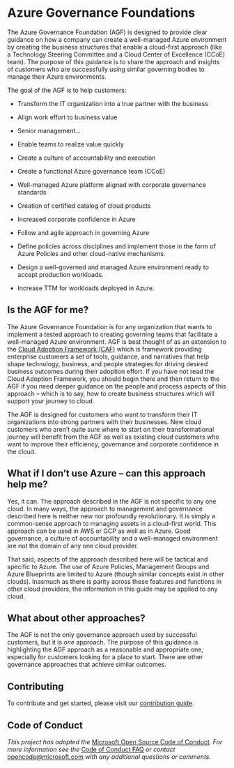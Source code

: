 Azure Governance Foundations
============================

The Azure Governance Foundation (AGF) is designed to provide clear guidance on
how a company can create a well-managed Azure environment by creating the
business structures that enable a cloud-first approach (like a Technology
Steering Committee and a Cloud Center of Excellence (CCoE) team). The purpose of
this guidance is to share the approach and insights of customers who are
successfully using similar governing bodies to manage their Azure environments.

The goal of the AGF is to help customers:

-   Transform the IT organization into a true partner with the business

-   Align work effort to business value

-   Senior management…

-   Enable teams to realize value quickly

-   Create a culture of accountability and execution

-   Create a functional Azure governance team (CCoE)

-   Well-managed Azure platform aligned with corporate governance standards

-   Creation of certified catalog of cloud products

-   Increased corporate confidence in Azure

-   Follow and agile approach in governing Azure

-   Define policies across disciplines and implement those in the form of Azure
    Policies and other cloud-native mechanisms.

-   Design a well-governed and managed Azure environment ready to accept
    production workloads.

-   Increase TTM for workloads deployed in Azure.

Is the AGF for me?
------------------

The Azure Governance Foundation is for any organization that wants to implement
a tested approach to creating governing teams that facilitate a well-managed
Azure environment. AGF is best thought of as an extension to the [Cloud Adoption
Framework
(CAF)](https://docs.microsoft.com/en-us/azure/architecture/cloud-adoption/)
which is framework providing enterprise customers a set of tools, guidance, and
narratives that help shape technology, business, and people strategies for
driving desired business outcomes during their adoption effort. If you have not
read the Cloud Adoption Framework, you should begin there and then return to the
AGF if you need deeper guidance on the people and process aspects of this
approach – which is to say, how to create business structures which will support
your journey to cloud.

The AGF is designed for customers who want to transform their IT organizations
into strong partners with their businesses. New cloud customers who aren’t quite
sure where to start on their transformational journey will benefit from the AGF
as well as existing cloud customers who want to improve their efficiency,
governance and corporate confidence in the cloud.

What if I don’t use Azure – can this approach help me?
------------------------------------------------------

Yes, it can. The approach described in the AGF is not specific to any one cloud.
In many ways, the approach to management and governance described here is
neither new nor profoundly revolutionary. It is simply a common-sense approach
to managing assets in a cloud-first world. This approach can be used in AWS or
GCP as well as in Azure. Good governance, a culture of accountability and a
well-managed environment are not the domain of any one cloud provider.

That said, aspects of the approach described here will be tactical and specific
to Azure. The use of Azure Policies, Management Groups and Azure Blueprints are
limited to Azure (though similar concepts exist in other clouds). Inasmuch as
there is parity across these features and functions in other cloud providers,
the information in this guide may be applied to any cloud.

What about other approaches?
----------------------------

The AGF is not the only governance approach used by successful customers, but it
is *one* approach. The purpose of this guidance is highlighting the AGF approach
as a reasonable and appropriate one, especially for customers looking for a
place to start. There are other governance approaches that achieve similar
outcomes.

Contributing
------------

To contribute and get started, please visit our [contribution
guide](contribution-guide/readme.md).

Code of Conduct
---------------

*This project has adopted the* [Microsoft Open Source Code of
Conduct](https://opensource.microsoft.com/codeofconduct/)*. For more information
see the* [Code of Conduct
FAQ](https://opensource.microsoft.com/codeofconduct/faq/) *or contact*
<opencode@microsoft.com> *with any additional questions or comments.*
